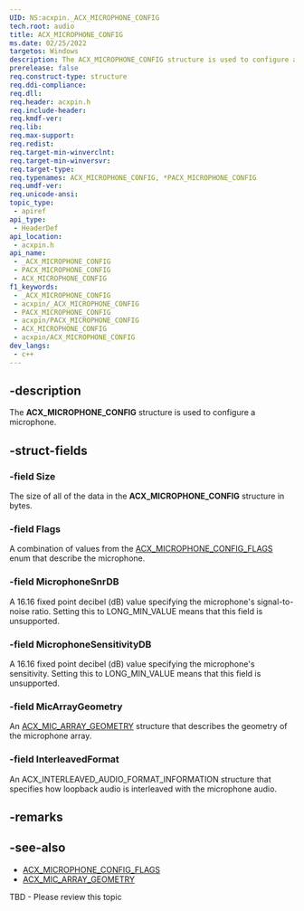 ```yaml
---
UID: NS:acxpin._ACX_MICROPHONE_CONFIG
tech.root: audio
title: ACX_MICROPHONE_CONFIG
ms.date: 02/25/2022
targetos: Windows
description: The ACX_MICROPHONE_CONFIG structure is used to configure a microphone.
prerelease: false
req.construct-type: structure
req.ddi-compliance: 
req.dll: 
req.header: acxpin.h
req.include-header: 
req.kmdf-ver: 
req.lib: 
req.max-support: 
req.redist: 
req.target-min-winverclnt: 
req.target-min-winversvr: 
req.target-type: 
req.typenames: ACX_MICROPHONE_CONFIG, *PACX_MICROPHONE_CONFIG
req.umdf-ver: 
req.unicode-ansi: 
topic_type:
 - apiref
api_type:
 - HeaderDef
api_location:
 - acxpin.h
api_name:
 - _ACX_MICROPHONE_CONFIG
 - PACX_MICROPHONE_CONFIG
 - ACX_MICROPHONE_CONFIG
f1_keywords:
 - _ACX_MICROPHONE_CONFIG
 - acxpin/_ACX_MICROPHONE_CONFIG
 - PACX_MICROPHONE_CONFIG
 - acxpin/PACX_MICROPHONE_CONFIG
 - ACX_MICROPHONE_CONFIG
 - acxpin/ACX_MICROPHONE_CONFIG
dev_langs:
 - c++
---
```


## -description

The **ACX_MICROPHONE_CONFIG** structure is used to configure a microphone.

## -struct-fields

### -field Size

The size of all of the data in the **ACX_MICROPHONE_CONFIG** structure in bytes.

### -field Flags

A combination of values from the [ACX_MICROPHONE_CONFIG_FLAGS](ne-acxpin-acx_microphone_config_flags.md) enum that describe the microphone.

### -field MicrophoneSnrDB

A 16.16 fixed point decibel (dB) value specifying the microphone's signal-to-noise ratio. Setting this to LONG_MIN_VALUE means that this field is unsupported.

### -field MicrophoneSensitivityDB

A 16.16 fixed point decibel (dB) value specifying the microphone's sensitivity. Setting this to LONG_MIN_VALUE means that this field is unsupported.

### -field MicArrayGeometry

An [ACX_MIC_ARRAY_GEOMETRY](ns-acxpin-acx_mic_array_geometry.md) structure that describes the geometry of the microphone array.

### -field InterleavedFormat

An ACX_INTERLEAVED_AUDIO_FORMAT_INFORMATION structure that specifies how loopback audio is interleaved with the microphone audio.

## -remarks

## -see-also

- [ACX_MICROPHONE_CONFIG_FLAGS](ne-acxpin-acx_microphone_config_flags.md)
- [ACX_MIC_ARRAY_GEOMETRY](ns-acxpin-acx_mic_array_geometry.md)

TBD - Please review this topic
